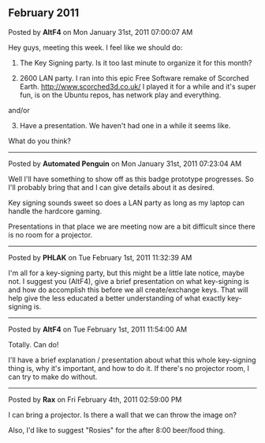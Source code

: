 ## February 2011
Posted by **AltF4** on Mon January 31st, 2011 07:00:07 AM

Hey guys, meeting this week. I feel like we should do:

1) The Key Signing party. Is it too last minute to organize it for this month?

2) 2600 LAN party. I ran into this epic Free Software remake of Scorched Earth. <!-- m --><a class="postlink" href="http://www.scorched3d.co.uk/">http://www.scorched3d.co.uk/</a><!-- m -->
I played it for a while and it's super fun, is on the Ubuntu repos, has network play and everything. 

and/or

3) Have a presentation. We haven't had one in a while it seems like. 

What do you think?

--------------------------------------------------------------------------------

Posted by **Automated Penguin** on Mon January 31st, 2011 07:23:04 AM

Well I'll have something to show off as this badge prototype progresses.
So I'll probably bring that and I can give details about it as desired.

Key signing sounds sweet so does a LAN party as long as my laptop can handle the hardcore gaming.

Presentations in that place we are meeting now are a bit difficult since there is no room for a projector.

--------------------------------------------------------------------------------

Posted by **PHLAK** on Tue February 1st, 2011 11:32:39 AM

I'm all for a key-signing party, but this might be a little late notice, maybe not.  I suggest you (AltF4), give a brief presentation on what key-signing is and how do accomplish this before we all create/exchange keys.  That will help give the less educated a better understanding of what exactly key-signing is.

--------------------------------------------------------------------------------

Posted by **AltF4** on Tue February 1st, 2011 11:54:00 AM

Totally. Can do!

I'll have a brief explanation / presentation about what this whole key-signing thing is, why it's important, and how to do it. If there's no projector room, I can try to make do without.

--------------------------------------------------------------------------------

Posted by **Rax** on Fri February 4th, 2011 02:59:00 PM

I can bring a projector. Is there a wall that we can throw the image on?

Also, I'd like to suggest &quot;Rosies&quot; for the after 8:00 beer/food thing.
